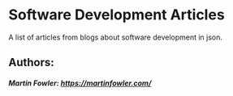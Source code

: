 # Software Development Articles

A list of articles from blogs about software development in json.

## Authors: 

##### Martin Fowler: https://martinfowler.com/
